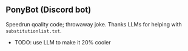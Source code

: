 ## PonyBot (Discord bot)
Speedrun qoality code; throwaway joke. Thanks LLMs for helping with `substitutionlist.txt`.

* TODO: use LLM to make it 20% cooler